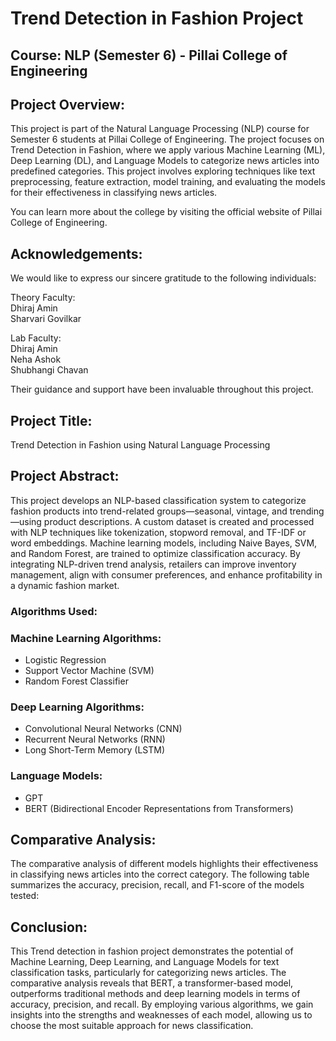 # Trend Detection in Fashion Project

## Course: NLP (Semester 6) - Pillai College of Engineering
## Project Overview:

This project is part of the Natural Language Processing (NLP) course for Semester 6 students at Pillai College of Engineering. The project focuses on Trend Detection in Fashion, where we apply various Machine Learning (ML), Deep Learning (DL), and Language Models to categorize news articles into predefined categories. This project involves exploring techniques like text preprocessing, feature extraction, model training, and evaluating the models for their effectiveness in classifying news articles.

You can learn more about the college by visiting the official website of Pillai College of Engineering.

## Acknowledgements:
We would like to express our sincere gratitude to the following individuals:

Theory Faculty:<br>
Dhiraj Amin<br>
Sharvari Govilkar<br>

Lab Faculty:<br>
Dhiraj Amin<br>
Neha Ashok<br>
Shubhangi Chavan

Their guidance and support have been invaluable throughout this project.<br>

## Project Title:
Trend Detection in Fashion using Natural Language Processing

## Project Abstract:
This project develops an NLP-based classification system to categorize fashion products into trend-related groups—seasonal, vintage, and trending—using product descriptions. A custom dataset is created and processed with NLP techniques like tokenization, stopword removal, and TF-IDF or word embeddings. Machine learning models, including Naive Bayes, SVM, and Random Forest, are trained to optimize classification accuracy. By integrating NLP-driven trend analysis, retailers can improve inventory management, align with consumer preferences, and enhance profitability in a dynamic fashion market.

### Algorithms Used:
### Machine Learning Algorithms:<br>
- Logistic Regression<br>
- Support Vector Machine (SVM)<br>
- Random Forest Classifier<br>

### Deep Learning Algorithms:<br>
- Convolutional Neural Networks (CNN)<br>
- Recurrent Neural Networks (RNN)<br>
- Long Short-Term Memory (LSTM)<br>

### Language Models:<br>
- GPT<br>
- BERT (Bidirectional Encoder Representations from Transformers)<br>
## Comparative Analysis:
The comparative analysis of different models highlights their effectiveness in classifying news articles into the correct category. The following table summarizes the accuracy, precision, recall, and F1-score of the models tested:





## Conclusion:
This Trend detection in fashion project demonstrates the potential of Machine Learning, Deep Learning, and Language Models for text classification tasks, particularly for categorizing news articles. The comparative analysis reveals that BERT, a transformer-based model, outperforms traditional methods and deep learning models in terms of accuracy, precision, and recall. By employing various algorithms, we gain insights into the strengths and weaknesses of each model, allowing us to choose the most suitable approach for news classification.
